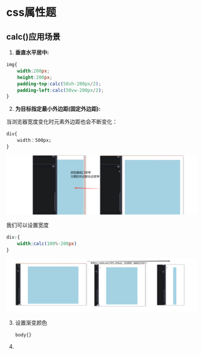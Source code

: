 # css属性题

## calc()应用场景

1. **垂直水平居中:**

```css
img{
    width:200px;
    height:200px;
    padding-top:calc(50vh-200px/2);
    padding-left:calc(50vw-200px/2);
}
```

2. **为目标指定最小外边距(固定外边距):**

当浏览器宽度变化时元素外边距也会不断变化：

```css
div{
    width：500px;
}
```



![image-20201031171010865](../../.vuepress/public/assets/img/image-20201031171010865.png)

我们可以设置宽度

```css
div:{
    width:calc(100%-200px)
}
```

![image-20201031171419734](../../.vuepress/public/assets/img/image-20201031171419734.png)

3. 设置渐变颜色

   ```css
   body{}
   ```

4. 



































